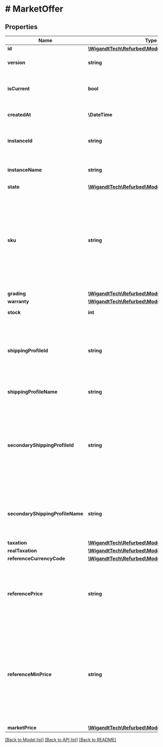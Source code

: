 # # MarketOffer

## Properties

Name | Type | Description | Notes
------------ | ------------- | ------------- | -------------
**id** | [**\WigandtTech\Refurbed\Model\MarketOfferIdentifier**](MarketOfferIdentifier.md) |  | [optional]
**version** | **string** | Version of this offer / offer market price. | [optional]
**isCurrent** | **bool** | Indicates whether this is the currently available version. | [optional]
**createdAt** | **\DateTime** | When the offer was initially created. | [optional]
**instanceId** | **string** | The refurbed instance id (\&quot;product variant\&quot;) this offer is for. | [optional]
**instanceName** | **string** | Human-readable name of the instance this offer is for. | [optional]
**state** | [**\WigandtTech\Refurbed\Model\OfferState**](OfferState.md) |  | [optional]
**sku** | **string** | The merchant&#39;s SKU.  Max. length is 256 unicode characters. SKUs cannot have leading or trailing whitespace characters.  Can be empty string for old offers that did not require SKU to be set. | [optional]
**grading** | [**\WigandtTech\Refurbed\Model\OfferGrading**](OfferGrading.md) |  | [optional]
**warranty** | [**\WigandtTech\Refurbed\Model\OfferWarranty**](OfferWarranty.md) |  | [optional]
**stock** | **int** | The item&#39;s stock. | [optional]
**shippingProfileId** | **string** | The shipping profile connected to this offer. This determines in what markets the offer is sold and what the shipping costs are. | [optional]
**shippingProfileName** | **string** | Name of shipping profile. | [optional]
**secondaryShippingProfileId** | **string** | An optional secondary shipping profile id. Can be used to offer express shipping next to standard shipping. Has to be different from the primary shipping profile. | [optional]
**secondaryShippingProfileName** | **string** | Name of secondary shipping profile. Only returned if secondary shipping profile is set. | [optional]
**taxation** | [**\WigandtTech\Refurbed\Model\OfferTaxation**](OfferTaxation.md) |  | [optional]
**realTaxation** | [**\WigandtTech\Refurbed\Model\OfferTaxation**](OfferTaxation.md) |  | [optional]
**referenceCurrencyCode** | [**\WigandtTech\Refurbed\Model\CurrencyCode**](CurrencyCode.md) |  | [optional]
**referencePrice** | **string** | Reference gross price of this offer. The reference price is used to calculate prices if they are not defined for a market. | [optional]
**referenceMinPrice** | **string** | Optional reference minimum price in market currency for automatic repricing. The reference minimum price is used to calculate minimum prices if they are not defined for a market. | [optional]
**marketPrice** | [**\WigandtTech\Refurbed\Model\OfferMarketPrice**](OfferMarketPrice.md) |  | [optional]

[[Back to Model list]](../../README.md#models) [[Back to API list]](../../README.md#endpoints) [[Back to README]](../../README.md)
